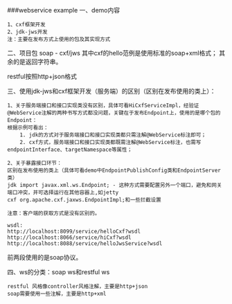 ###webservice example
一、demo内容
```
1、cxf框架开发
2、jdk-jws开发
注：主要在发布方式上使用的包及其实现方式
```
二、项目包
soap - cxf/jws
其中cxf的hello范例是使用标准的soap+xml格式；
其余的是返回字符串。

restful按照http+json格式

三、使用jdk-jws和cxf框架开发（服务端）的区别（区别在发布使用的类上）：
```
1、关于服务端接口和接口实现类没有区别，具体可看HiCxfServiceImpl，经验证@WebService注解的两种书写方式都没问题，关键在于发布Endpoint上，使用的是哪个包的Endpoint：
根据示例可看出：
    1. jdk的方式对于服务端接口和接口实现类都只需注解@WebService标注即可；
    2. cxf方式，服务端接口和接口实现类都既需注解@WebService标注，也需写endpointInterface、targetNamespace等属性；

2、关于暴露接口环节：
区别在发布使用的类上（具体可看demo中EndpointPublishConfig类和EndpointServer类）
jdk import javax.xml.ws.Endpoint; - 这种方式需要配置另外一个端口，避免和网关端口冲突，并可选择运行在其他容器上,如jetty
cxf org.apache.cxf.jaxws.EndpointImpl;和一些拦截设置

注意：客户端的获取方式是没有区别的。
```
```
wsdl:
http://localhost:8099/service/helloCxf?wsdl
http://localhost:8066/service/hiCxf?wsdl
http://localhost:8088/service/helloJwsService?wsdl
```
前两段使用的是soap协议。

四、ws的分类：soap ws和restful ws
```
restful 风格像controller风格注解，主要是http+json
soap需要使用一些注解，主要是http+xml

```

